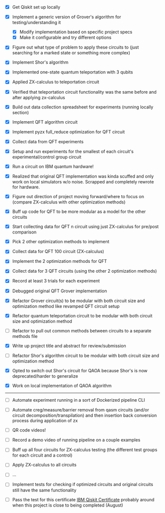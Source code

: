 - [x] Get Qiskit set up locally
- [x] Implement a generic version of Grover's algorithm for testing/understanding it
  - [x] Modify implementation based on specific project specs
  - [x] Make it configurable and try different options
- [x] Figure out what type of problem to apply these circuits to (just searching for a marked state or something more complex)
- [x] Implement Shor's algorithm

- [x] Implemented one-state quantum teleportation with 3 qubits
- [x] Applied ZX-calculus to teleportation circuit
- [x] Verified that teleportation circuit functionality was the same before and after applying zx-calculus

- [x] Build out data collection spreadsheet for experiments (running locally section)
- [x] Implement QFT algorithm circuit 
- [x] Implement pyzx full_reduce optimization for QFT circuit
- [x] Collect data from QFT experiments
- [x] Setup and run experiments for the smallest of each circuit's experimental/control group circuit

- [x] Run a circuit on IBM quantum hardware!
- [x] Realized that original QFT implementation was kinda scuffed and only work on local simulators w/o noise. Scrapped and completely rewrote for hardware. 
- [x] Figure out direction of project moving forward/where to focus on (compare ZX-calculus with other optimization methods)
- [x] Buff up code for QFT to be more modular as a model for the other circuits
- [x] Start collecting data for QFT n circuit using just ZX-calculus for pre/post comparison

- [x] Pick 2 other optimization methods to implement
- [x] Collect data for QFT 100 circuit (ZX-calculus)
- [x] Implement the 2 optimization methods for QFT
- [x] Collect data for 3 QFT circuits (using the other 2 optimization methods)
- [x] Record at least 3 trials for each experiment

- [x] Debugged original QFT Grover implementation
- [x] Refactor Grover circuit(s) to be modular with both circuit size and optimization method like revamped QFT circuit setup

- [x] Refactor quantum teleportation circuit to be modular with both circuit size and optimization method
- [ ] Refactor to pull out common methods between circuits to a separate methods file

- [x] Write up project title and abstract for review/submission
- [ ] Refactor Shor's algorithm circuit to be modular with both circuit size and optimization method
- [x] Opted to switch out Shor's circuit for QAOA because Shor's is now deprecated/harder to generalize
- [x] Work on local implementation of QAOA algorithm

-----------------------------------------------

- [ ] Automate experiment running in a sort of Dockerized pipeline CLI
- [ ] Automate creg/measure/barrier removal from qasm circuits (and/or circuit decomposition/transpilation) and then insertion back conversion process during application of zx
- [ ] QR code videos!
- [ ] Record a demo video of running pipeline on a couple examples
- [ ] Buff up all four circuits for ZX-calculus testing (the different test groups for each circuit and a control)
- [ ] Apply ZX-calculus to all circuits
- [ ] ...
- [ ] Implement tests for checking if optimized circuits and original circuits still have the same functionality

- [ ] Pass the test for this certificate [IBM Qiskit Certificate](https://www.ibm.com/training/certification/ibm-certified-associate-developer-quantum-computation-using-qiskit-v02x-C0010300) probably around when this project
is close to being completed (August)


